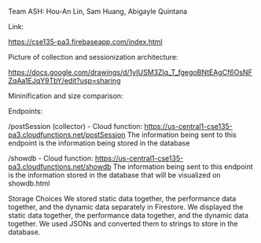 Team ASH: Hou-An Lin, Sam Huang, Abigayle Quintana

Link: 

https://cse135-pa3.firebaseapp.com/index.html

Picture of collection and sessionization architecture:

https://docs.google.com/drawings/d/1yIUSM3Zlq_T_fgegoBNtEAgCf6OsNFZqAa1EJqY9TbY/edit?usp=sharing

Mininification and size comparison:

Endpoints:

/postSession (collector) - Cloud function: https://us-central1-cse135-pa3.cloudfunctions.net/postSession The information being sent to this endpoint is the information being stored in the database

/showdb -  Cloud function: https://us-central1-cse135-pa3.cloudfunctions.net/showdb The information being sent to this endpoint is the information stored in the database that will be visualized on showdb.html

Storage Choices
We stored static data together, the performance data together, and the dynamic data separately in Firestore. We displayed the static data together, the performance data together, and the dynamic data together. We used JSONs and converted them to strings to store in the database.
